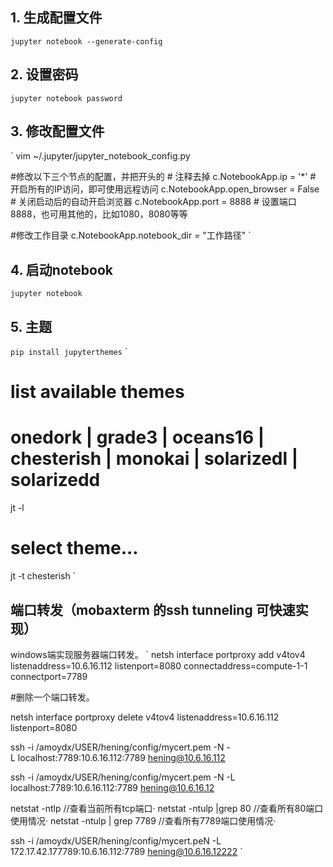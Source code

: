 ## 1. 生成配置文件
`jupyter notebook --generate-config`


## 2. 设置密码
`jupyter notebook password`


## 3. 修改配置文件

`
vim ~/.jupyter/jupyter_notebook_config.py

#修改以下三个节点的配置，并把开头的 # 注释去掉
c.NotebookApp.ip = '*' # 开启所有的IP访问，即可使用远程访问
c.NotebookApp.open_browser = False # 关闭启动后的自动开启浏览器
c.NotebookApp.port = 8888  # 设置端口8888，也可用其他的，比如1080，8080等等

#修改工作目录
c.NotebookApp.notebook_dir = "工作路径"
`

## 4. 启动notebook
`jupyter notebook`


## 5. 主题
`pip install jupyterthemes`
`
# list available themes
# onedork | grade3 | oceans16 | chesterish | monokai | solarizedl | solarizedd
jt -l

# select theme...
jt -t chesterish
`

## 端口转发（mobaxterm 的ssh tunneling 可快速实现）
windows端实现服务器端口转发。
`
netsh interface portproxy add v4tov4 listenaddress=10.6.16.112 listenport=8080 connectaddress=compute-1-1 connectport=7789 

#删除一个端口转发。

netsh interface portproxy delete v4tov4 listenaddress=10.6.16.112 listenport=8080

ssh -i /amoydx/USER/hening/config/mycert.pem -N -L localhost:7789:10.6.16.112:7789 hening@10.6.16.112

ssh -i /amoydx/USER/hening/config/mycert.pem -N -L localhost:7789:10.6.16.112:7789 hening@10.6.16.12

netstat -ntlp   //查看当前所有tcp端口·
netstat -ntulp |grep 80   //查看所有80端口使用情况·
netstat -ntulp | grep 7789   //查看所有7789端口使用情况·

ssh -i /amoydx/USER/hening/config/mycert.peN -L 172.17.42.177789:10.6.16.112:7789 hening@10.6.16.12222
`
